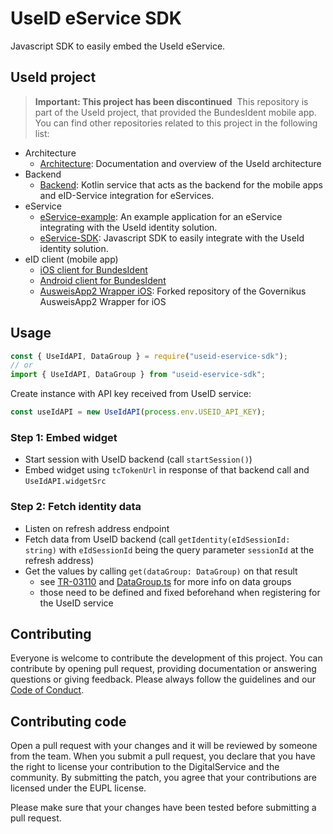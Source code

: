 # UseID eService SDK
Javascript SDK to easily embed the UseId eService.

## UseId project
> **Important:  This project has been discontinued**
​
This repository is part of the UseId project, that provided the BundesIdent mobile app.  You can find other repositories related to this project in the following list:
​
- Architecture
	- [Architecture](https://github.com/digitalservicebund/useid-architecture/tree/main): Documentation and overview of the UseId architecture
- Backend
	- [Backend](https://github.com/digitalservicebund/useid-backend-service): Kotlin service that acts as the backend for the mobile apps and eID-Service integration for eServices.
- eService
	- [eService-example](https://github.com/digitalservicebund/useid-eservice-example): An example application for an eService integrating with the UseId identity solution.
	- [eService-SDK](https://github.com/digitalservicebund/useid-eservice-sdk): Javascript SDK to easily integrate with the UseId identity solution.
- eID client (mobile app)
	- [iOS client for BundesIdent](https://github.com/digitalservicebund/useid-app-ios)
	- [Android client for BundesIdent](https://github.com/digitalservicebund/useid-app-android)
	- [AusweisApp2 Wrapper iOS](https://github.com/digitalservicebund/AusweisApp2Wrapper-iOS-SPM): Forked repository of the Governikus AusweisApp2 Wrapper for iOS

## Usage

```javascript
const { UseIdAPI, DataGroup } = require("useid-eservice-sdk");
// or
import { UseIdAPI, DataGroup } from "useid-eservice-sdk";
```

Create instance with API key received from UseID service:

```javascript
const useIdAPI = new UseIdAPI(process.env.USEID_API_KEY);
```

### Step 1: Embed widget

- Start session with UseID backend (call `startSession()`)
- Embed widget using `tcTokenUrl` in response of that backend call and `UseIdAPI.widgetSrc`

### Step 2: Fetch identity data

- Listen on refresh address endpoint
- Fetch data from UseID backend (call `getIdentity(eIdSessionId: string)` with `eIdSessionId` being the query parameter `sessionId` at the refresh address)
- Get the values by calling `get(dataGroup: DataGroup)` on that result
  - see [TR-03110](https://www.bsi.bund.de/SharedDocs/Downloads/EN/BSI/Publications/TechGuidelines/TR03110/BSI_TR-03110_Part-4_V2-2.pdf) and [DataGroup.ts](src/DataGroup.ts) for more info on data groups
  - those need to be defined and fixed beforehand when registering for the UseID service

## Contributing

Everyone is welcome to contribute the development of this project. You can contribute by opening pull request,
providing documentation or answering questions or giving feedback. Please always follow the guidelines and our
[Code of Conduct](CODE_OF_CONDUCT.md).

## Contributing code

Open a pull request with your changes and it will be reviewed by someone from the team. When you submit a pull request,
you declare that you have the right to license your contribution to the DigitalService and the community.
By submitting the patch, you agree that your contributions are licensed under the EUPL license.

Please make sure that your changes have been tested before submitting a pull request.
